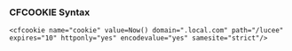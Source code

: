 ### CFCOOKIE Syntax

```lucee
<cfcookie name="cookie" value=Now() domain=".local.com" path="/lucee" expires="10" httponly="yes" encodevalue="yes" samesite="strict"/>
```
